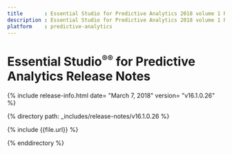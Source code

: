 ```yaml
---
title       : Essential Studio for Predictive Analytics 2018 volume 1 Refresh Release Notes
description : Essential Studio for Predictive Analytics 2018 volume 1 Refresh Release Notes
platform    : predictive-analytics
---
```


# Essential Studio<sup style="font-size:70%">&reg;</sup><sup style="font-size:70%">&reg;</sup> for Predictive Analytics Release Notes 

{% include release-info.html date= "March 7, 2018" version= "v16.1.0.26" %} 

{% directory path: _includes/release-notes/v16.1.0.26  %}

{% include {{file.url}} %}

{% enddirectory %}